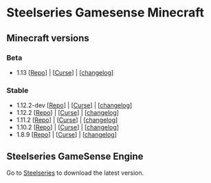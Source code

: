 # Steelseries Gamesense Minecraft #

## Minecraft versions ##
### Beta ###
 - 1.13 [[Repo](https://github.com/JayJay1989/GameSenseSDK/tree/minecraft-1.13)] | [[Curse](https://minecraft.curseforge.com/projects/steelseries-gamesense/files)] | [[changelog](https://github.com/JayJay1989/GameSenseSDK/blob/master/changelog.md)]

### Stable ###
- 1.12.2-dev [[Repo](https://github.com/JayJay1989/GameSenseSDK/tree/minecraft-1.12.2-dev)] | [[Curse](https://minecraft.curseforge.com/projects/steelseries-gamesense/files)] | [[changelog](https://github.com/JayJay1989/GameSenseSDK/blob/master/changelog.md)]
- 1.12.2 [[Repo](https://github.com/JayJay1989/GameSenseSDK/tree/minecraft-1.12.2)] | [[Curse](https://minecraft.curseforge.com/projects/steelseries-gamesense/files)] | [[changelog](https://github.com/JayJay1989/GameSenseSDK/blob/master/changelog.md)]
- 1.11.2 [[Repo](https://github.com/JayJay1989/GameSenseSDK/tree/minecraft-1.11.2)] | [[Curse](https://minecraft.curseforge.com/projects/steelseries-gamesense/files)] | [[changelog](https://github.com/JayJay1989/GameSenseSDK/blob/master/changelog.md)]
- 1.10.2 [[Repo](https://github.com/JayJay1989/GameSenseSDK/tree/minecraft-1.10.2)] | [[Curse](https://minecraft.curseforge.com/projects/steelseries-gamesense/files)] | [[changelog](https://github.com/JayJay1989/GameSenseSDK/blob/master/changelog.md)]
- 1.8.9  [[Repo](https://github.com/JayJay1989/GameSenseSDK/tree/minecraft-1.8.9)] | [[Curse](https://minecraft.curseforge.com/projects/steelseries-gamesense/files)] | [[changelog](https://github.com/JayJay1989/GameSenseSDK/blob/master/changelog.md)]

## Steelseries GameSense Engine ##
Go to [Steelseries](https://steelseries.com/engine) to download the latest version.
